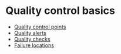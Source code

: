 # Quality control basics

* [Quality control points](quality_management/quality_control_points.md)
* [Quality alerts](quality_management/quality_alerts.md)
* [Quality checks](quality_management/quality_checks.md)
* [Failure locations](quality_management/failure_locations.md)
